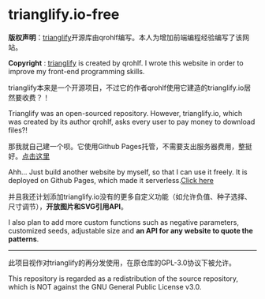 # trianglify.io-free
**版权声明**：[trianglify](https://github.com/qrohlf/trianglify)开源库由qrohlf编写。本人为增加前端编程经验编写了该网站。

**Copyright** : [trianglify](https://github.com/qrohlf/trianglify) is created by qrohlf. I wrote this website in order to improve my front-end programming skills.

trianglify本来是一个开源项目，不过它的作者qrohlf使用它建造的trianglify.io居然要收费？！

Trianglify was an open-sourced repository. However, trianglify.io, which was created by its author qrohlf, asks every user to pay money to download files?!

那我就自己建一个呗。它使用Github Pages托管，不需要支出服务器费用，整挺好。[点击这里](https://ljm12914.github.io/trianglify.io-free/)

Ahh... Just build another website by myself, so that I can use it freely. It is deployed on Github Pages, which made it serverless.[Click here](https://ljm12914.github.io/trianglify.io-free/)

并且我还计划添加trianglify.io没有的更多自定义功能（如允许负值、种子选择、尺寸调节），**开放图片和SVG引用API**。

I also plan to add more custom functions such as negative parameters, customized seeds, adjustable size and **an API for any website to quote the patterns**.

---

此项目视作对trianglify的再分发使用，在原仓库的GPL-3.0协议下被允许。

This repository is regarded as a redistribution of the source repository, which is NOT against the GNU General Public License v3.0.
